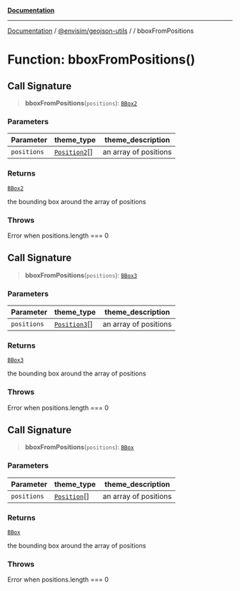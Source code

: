 [**Documentation**](../../../README.md)

---

[Documentation](../../../README.md) / [@envisim/geojson-utils](../README.md) / [](../README.md) / bboxFromPositions

# Function: bboxFromPositions()

## Call Signature

> **bboxFromPositions**(`positions`): [`BBox2`](../geojson/type-aliases/BBox2.md)

### Parameters

| Parameter   | theme_type                                            | theme_description     |
| ----------- | ----------------------------------------------------- | --------------------- |
| `positions` | [`Position2`](../geojson/type-aliases/Position2.md)[] | an array of positions |

### Returns

[`BBox2`](../geojson/type-aliases/BBox2.md)

the bounding box around the array of positions

### Throws

Error when positions.length === 0

## Call Signature

> **bboxFromPositions**(`positions`): [`BBox3`](../geojson/type-aliases/BBox3.md)

### Parameters

| Parameter   | theme_type                                            | theme_description     |
| ----------- | ----------------------------------------------------- | --------------------- |
| `positions` | [`Position3`](../geojson/type-aliases/Position3.md)[] | an array of positions |

### Returns

[`BBox3`](../geojson/type-aliases/BBox3.md)

the bounding box around the array of positions

### Throws

Error when positions.length === 0

## Call Signature

> **bboxFromPositions**(`positions`): [`BBox`](../geojson/type-aliases/BBox.md)

### Parameters

| Parameter   | theme_type                                          | theme_description     |
| ----------- | --------------------------------------------------- | --------------------- |
| `positions` | [`Position`](../geojson/type-aliases/Position.md)[] | an array of positions |

### Returns

[`BBox`](../geojson/type-aliases/BBox.md)

the bounding box around the array of positions

### Throws

Error when positions.length === 0
